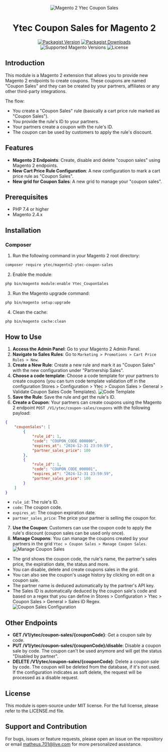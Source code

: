 <div align="center">

![Magento 2 Ytec Coupon Sales](https://i.imgur.com/d8QEHRb.png)
# Ytec Coupon Sales for Magento 2

</div>

<div align="center">

[![Packagist Version](https://img.shields.io/packagist/v/ytec/magento2-ytec-coupon-sales?logo=packagist&style=for-the-badge)](https://packagist.org/packages/ytec/rule-eligibility-check)
[![Packagist Downloads](https://img.shields.io/packagist/dt/ytec/magento2-ytec-coupon-sales.svg?logo=composer&style=for-the-badge)](https://packagist.org/packages/ytec/rule-eligibility-check/stats)
![Supported Magento Versions](https://img.shields.io/badge/magento-%202.4.x-brightgreen.svg?logo=magento&longCache=true&style=for-the-badge)
![License](https://img.shields.io/badge/license-MIT-green?color=%23234&style=for-the-badge)

</div>

## Introduction

This module is a Magento 2 extension that allows you to provide new Magento 2 endpoints to create coupons.
These coupons are named "Coupon Sales" and they can be created by your partners, affiliates or any other third-party integrations.

The flow:
 - You create a "Coupon Sales" rule (basically a cart price rule marked as "Coupon Sales").
 - You provide the rule's ID to your partners.
 - Your partners create a coupon with the rule's ID.
 - The coupon can be used by customers to apply the rule's discount.

## Features

- **Magento 2 Endpoints**: Create, disable and delete "coupon sales" using Magento 2 endpoints.
- **New Cart Price Rule Configuration**: A new configuration to mark a cart price rule as "Coupon Sales".
- **New grid for Coupon Sales**: A new grid to manage your "coupon sales".

## Prerequisites

- PHP 7.4 or higher
- Magento 2.4.x

## Installation

### Composer

1. Run the following command in your Magento 2 root directory:

```bash
composer require ytec/magento2-ytec-coupon-sales
```

2. Enable the module:

```bash
php bin/magento module:enable Ytec_CouponSales
```

3. Run the Magento upgrade command:

```bash
php bin/magento setup:upgrade
```

4. Clean the cache:

```bash
php bin/magento cache:clean
```

## How to Use

1. **Access the Admin Panel**: Go to your Magento 2 Admin Panel.
2. **Navigate to Sales Rules**: Go to `Marketing > Promotions > Cart Price Rules > New`.
3. **Create a New Rule**: Create a new rule and mark it as "Coupon Sales" with the new configuration under "Partnership Sales".
4. **Choose a code template**: Choose a code template for your partners to create coupons (you can turn code template validation off in the configuration Stores > Configuration > Ytec > Coupon Sales > General > Validate Coupon Sales Code Templates).
![Code Template](https://i.imgur.com/Oh5ZQvh.png)
5. **Save the Rule**: Save the rule and get the rule's ID.
6. **Create a Coupon**: Your partners can create coupons using the Magento 2 endpoint `POST /V1/ytec/coupon-sales/coupons` with the following payload:
```json
{
    "couponSales": [
        {
            "rule_id": 1,
            "code": "COUPON_CODE_000000", 
            "expires_at": "2024-12-31 23:59:59", 
            "partner_sales_price": 100
        },
        {
            "rule_id": 1,
            "code": "COUPON_CODE_000001", 
            "expires_at": "2024-12-31 23:59:59", 
            "partner_sales_price": 100
        }
    ]
}
```
- `rule_id`: The rule's ID.
- `code`: The coupon code.
- `expires_at`: The coupon expiration date.
- `partner_sales_price`: The price your partner is selling the coupon for.

7. **Use the Coupon**: Customers can use the coupon code to apply the rule's discount (coupon sales can be used only once).
8. **Manage Coupons**: You can manage the coupons created by your partners in the grid `Ytec > Coupon Sales > Manage Coupon Sales`.
![Manage Coupon Sales](https://i.imgur.com/YdUktLn.png)
- The grid shows the coupon code, the rule's name, the partner's sales price, the expiration date, the status and more.
- You can disable, delete and create coupons sales in the grid.
- You can also see the coupon's usage history by clicking on edit on a coupon sale.
- The partner name is deduced automatically by the partner's API key.
- The Sales ID is automatically deduced by the coupon sale's code and based on a regex that you can define in Stores > Configuration > Ytec > Coupon Sales > General > Sales ID Regex.
![Coupon Sales Configuration](https://i.imgur.com/H2WkSTH.png)


## Other Endpoints

- **GET /V1/ytec/coupon-sales/{couponCode}**: Get a coupon sale by code.
- **PUT /V1/ytec/coupon-sales/{couponCode}/disable**: Disable a coupon sale by code. The coupon can't be used anymore and will get the status "Disabled by partner".
- **DELETE /V1/ytec/coupon-sales/{couponCode}**: Delete a coupon sale by code. The coupon will be deleted from the database, if it's not used. If the configuration indicates as soft delete, the request will be processed as a disable request.

## License

This module is open-source under MIT license. For the full license, please refer to the LICENSE.md file.

## Support and Contribution

For bugs, issues or feature requests, please open an issue on the repository or email matheus.701@live.com for more personalized assistance.

